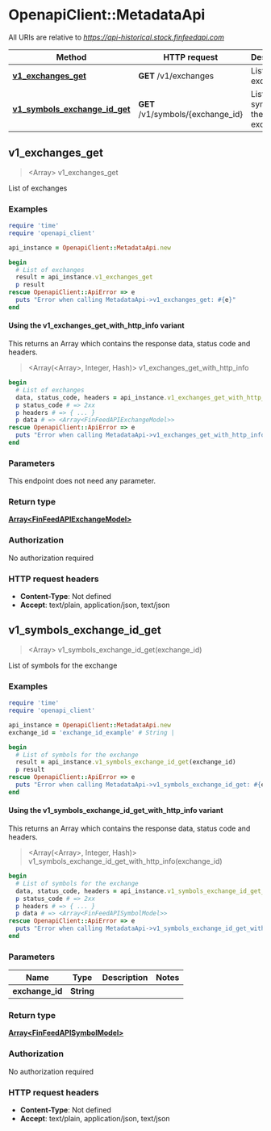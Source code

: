 # OpenapiClient::MetadataApi

All URIs are relative to *https://api-historical.stock.finfeedapi.com*

| Method | HTTP request | Description |
| ------ | ------------ | ----------- |
| [**v1_exchanges_get**](MetadataApi.md#v1_exchanges_get) | **GET** /v1/exchanges | List of exchanges |
| [**v1_symbols_exchange_id_get**](MetadataApi.md#v1_symbols_exchange_id_get) | **GET** /v1/symbols/{exchange_id} | List of symbols for the exchange |


## v1_exchanges_get

> <Array<FinFeedAPIExchangeModel>> v1_exchanges_get

List of exchanges

### Examples

```ruby
require 'time'
require 'openapi_client'

api_instance = OpenapiClient::MetadataApi.new

begin
  # List of exchanges
  result = api_instance.v1_exchanges_get
  p result
rescue OpenapiClient::ApiError => e
  puts "Error when calling MetadataApi->v1_exchanges_get: #{e}"
end
```

#### Using the v1_exchanges_get_with_http_info variant

This returns an Array which contains the response data, status code and headers.

> <Array(<Array<FinFeedAPIExchangeModel>>, Integer, Hash)> v1_exchanges_get_with_http_info

```ruby
begin
  # List of exchanges
  data, status_code, headers = api_instance.v1_exchanges_get_with_http_info
  p status_code # => 2xx
  p headers # => { ... }
  p data # => <Array<FinFeedAPIExchangeModel>>
rescue OpenapiClient::ApiError => e
  puts "Error when calling MetadataApi->v1_exchanges_get_with_http_info: #{e}"
end
```

### Parameters

This endpoint does not need any parameter.

### Return type

[**Array&lt;FinFeedAPIExchangeModel&gt;**](FinFeedAPIExchangeModel.md)

### Authorization

No authorization required

### HTTP request headers

- **Content-Type**: Not defined
- **Accept**: text/plain, application/json, text/json


## v1_symbols_exchange_id_get

> <Array<FinFeedAPISymbolModel>> v1_symbols_exchange_id_get(exchange_id)

List of symbols for the exchange

### Examples

```ruby
require 'time'
require 'openapi_client'

api_instance = OpenapiClient::MetadataApi.new
exchange_id = 'exchange_id_example' # String | 

begin
  # List of symbols for the exchange
  result = api_instance.v1_symbols_exchange_id_get(exchange_id)
  p result
rescue OpenapiClient::ApiError => e
  puts "Error when calling MetadataApi->v1_symbols_exchange_id_get: #{e}"
end
```

#### Using the v1_symbols_exchange_id_get_with_http_info variant

This returns an Array which contains the response data, status code and headers.

> <Array(<Array<FinFeedAPISymbolModel>>, Integer, Hash)> v1_symbols_exchange_id_get_with_http_info(exchange_id)

```ruby
begin
  # List of symbols for the exchange
  data, status_code, headers = api_instance.v1_symbols_exchange_id_get_with_http_info(exchange_id)
  p status_code # => 2xx
  p headers # => { ... }
  p data # => <Array<FinFeedAPISymbolModel>>
rescue OpenapiClient::ApiError => e
  puts "Error when calling MetadataApi->v1_symbols_exchange_id_get_with_http_info: #{e}"
end
```

### Parameters

| Name | Type | Description | Notes |
| ---- | ---- | ----------- | ----- |
| **exchange_id** | **String** |  |  |

### Return type

[**Array&lt;FinFeedAPISymbolModel&gt;**](FinFeedAPISymbolModel.md)

### Authorization

No authorization required

### HTTP request headers

- **Content-Type**: Not defined
- **Accept**: text/plain, application/json, text/json

